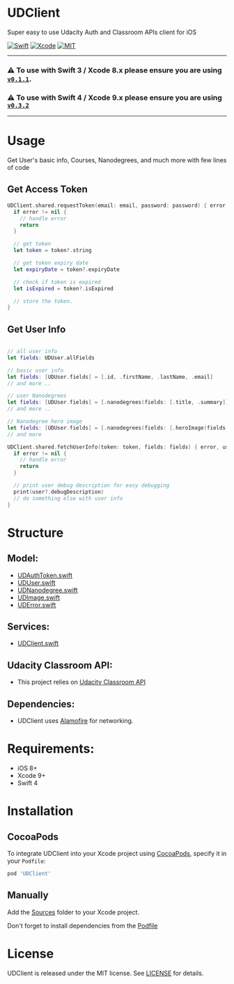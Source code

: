# UDClient

Super easy to use Udacity Auth and Classroom APIs client for iOS

[![Swift](https://img.shields.io/badge/Swift-4-orange.svg)](https://swift.org)
[![Xcode](https://img.shields.io/badge/Xcode-9-blue.svg)](https://developer.apple.com/xcode)
[![MIT](https://img.shields.io/badge/License-MIT-red.svg)](https://opensource.org/licenses/MIT)

---

### ⚠️ To use with **Swift 3 / Xcode 8.x** please ensure you are using [**`v0.1.1`**](https://github.com/omaralbeik/UDClient/releases/tag/0.1.1).

### ⚠️ To use with **Swift 4 / Xcode 9.x** please ensure you are using  [**`v0.3.2`**](https://github.com/omaralbeik/UDClient/releases/tag/0.3.2)

---

# Usage


Get User's basic info, Courses, Nanodegrees, and much more with few lines of code


## Get Access Token

```swift
UDClient.shared.requestToken(email: email, password: password) { error, token in
  if error != nil {
    // handle error
    return
  }

  // get token
  let token = token?.string

  // get token expiry date
  let expiryDate = token?.expiryDate

  // check if token is expired
  let isExpired = token?.isExpired

  // store the token.
}
```

## Get User Info
```swift

// all user info
let fields: UDUser.allFields

// basic user info
let fields: [UDUser.fields] = [.id, .firstName, .lastName, .email]
// and more ..

// user Nanodegrees
let fields: [UDUser.fields] = [.nanodegrees(fields: [.title, .summary])]
// and more ..

// Nanodegree hero image
let fields: [UDUser.fields] = [.nanodegrees(fields: [.heroImage(fields: [.url])])]
// and more

UDClient.shared.fetchUserInfo(token: token, fields: fields) { error, user in
  if error != nil {
    // handle error
    return
  }

  // print user debug description for easy debugging
  print(user?.debugDescription)
  // do something else with user info
}

```


# Structure

## Model:
  - [UDAuthToken.swift](https://github.com/omaralbeik/UDClient/blob/master/Sources/Model/UDAuthToken.swift)
  - [UDUser.swift](https://github.com/omaralbeik/UDClient/blob/master/Sources/Model/UDUser.swift)
  - [UDNanodegree.swift](https://github.com/omaralbeik/UDClient/blob/master/Sources/Model/UDNanodegree.swift)
  - [UDImage.swift](https://github.com/omaralbeik/UDClient/blob/master/Sources/Model/UDImage.swift)
  - [UDError.swift](https://github.com/omaralbeik/UDClient/blob/master/Sources/Model/UDError.swift)

## Services:
  - [UDClient.swift](https://github.com/omaralbeik/UDClient/blob/master/Sources/UDClient.swift)


## Udacity Classroom API:
 - This project relies on [Udacity Classroom API](https://classroom-content.udacity.com/api/v1/graphql)

## Dependencies:
  - UDClient uses [Alamofire](https://github.com/Alamofire/Alamofire) for networking.


# Requirements:
- iOS 8+
- Xcode 9+
- Swift 4


# Installation

## CocoaPods

To integrate UDClient into your Xcode project using [CocoaPods](http://cocoapods.org), specify it in your `Podfile`:

```ruby
pod 'UDClient'
```


## Manually

Add the [Sources](https://github.com/omaralbeik/UDClient/blob/master/Sources/) folder to your Xcode project.

Don't forget to install dependencies from the [Podfile](https://github.com/omaralbeik/UDClient/blob/master/Podfile)


# License

UDClient is released under the MIT license. See [LICENSE](https://github.com/omaralbeik/UDClient/blob/master/LICENSE) for details.
